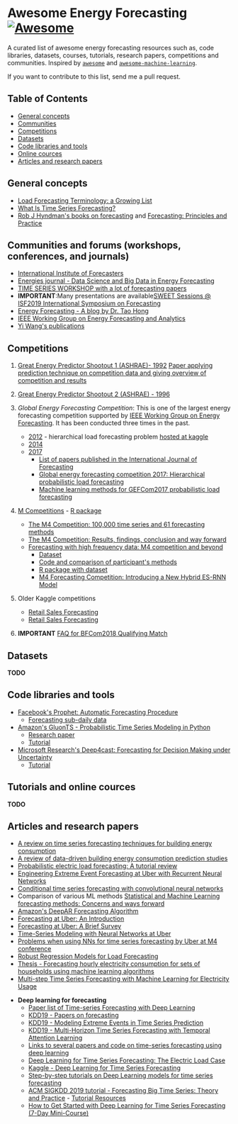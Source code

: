 # Awesome Energy Forecasting [![Awesome](https://cdn.rawgit.com/sindresorhus/awesome/d7305f38d29fed78fa85652e3a63e154dd8e8829/media/badge.svg)](https://github.com/sindresorhus/awesome)

A curated list of awesome energy forecasting resources such as, code libraries, datasets, courses, tutorials, research papers, competitions and communities. Inspired by [`awesome`](https://github.com/sindresorhus/awesome) and [`awesome-machine-learning`](https://github.com/josephmisiti/awesome-machine-learning).

If you want to contribute to this list, send me a pull request.

## Table of Contents
   * [General concepts](#general)
   * [Communities](#communities)
   * [Competitions](#competitions)
   * [Datasets](#datasets)
   * [Code libraries and tools](#code)
   * [Online cources](#cources)
   * [Articles and research papers](#papers)
  

<a name="general"></a>
## General concepts
  * [Load Forecasting Terminology: a Growing List](http://blog.drhongtao.com/2014/09/load-forecasting-terminology.html)
  * [What Is Time Series Forecasting?](https://machinelearningmastery.com/time-series-forecasting/)
  * [Rob J Hyndman's books on forecasting](https://robjhyndman.com/publications/) and [Forecasting: Principles and Practice](https://otexts.com/fpp2/)


<a name="communities"></a>
## Communities and forums (workshops, conferences, and journals)
   * [International Institute of Forecasters](https://forecasters.org/)
   * [Energies journal - Data Science and Big Data in Energy Forecasting](https://www.mdpi.com/journal/energies/special_issues/energy_forecasting#published)
   * [TIME SERIES WORKSHOP with a lot of forecasting papers](http://roseyu.com/time-series-workshop/)
   * **IMPORTANT**:Many presentations are available[SWEET Sessions @ ISF2019 International Symposium on Forecasting](http://blog.drhongtao.com/2019/06/sweet-sessions-isf2019.html)
   * [Energy Forecasting - A blog by Dr. Tao Hong](http://blog.drhongtao.com/)
   * [IEEE Working Group on Energy Forecasting and Analytics](http://www.eeyiwang.com/WGEFA.html)
   * [Yi Wang's publications](http://www.eeyiwang.com/Publications.html)

<a name="competitions"></a>
## Competitions

  1. [Great Energy Predictor Shootout 1 (ASHRAE)- 1992](https://mailman.srv.cs.cmu.edu/pipermail/connectionists/1992-December/014527.html) [Paper applying prediction technique on competition data and giving overview of competition and results](https://repository.upenn.edu/mlab_papers/75/)
  2. [Great Energy Predictor Shootout 2 (ASHRAE) - 1996](https://oaktrust.library.tamu.edu/bitstream/handle/1969.1/2137/ESL-TR-94-07-01.pdf?sequence=1&isAllowed=y)
  3. _Global Energy Forecasting Competition_: This is one of the largest energy forecasting competition supported by [IEEE Working Group on Energy Forecasting](http://sites.ieee.org/pes-pspic/about-pspi/subcommittees/energy-forecasting/). It has been conducted three times in the past.
      * [2012](http://www.drhongtao.com/gefcom/2012) - hierarchical load forecasting problem [hosted at kaggle](https://www.kaggle.com/c/global-energy-forecasting-competition-2012-load-forecasting)
      * [2014](http://www.drhongtao.com/gefcom/2014)
      * [2017](http://www.drhongtao.com/gefcom/2017)      
         - [List of papers published in the International Journal of Forecasting](http://blog.drhongtao.com/2019/06/energy-forecasting-in-big-data-world.html)
         - [Global energy forecasting competition 2017: Hierarchical probabilistic load forecasting](https://www.sciencedirect.com/science/article/pii/S016920701930024X)
         - [Machine learning methods for GEFCom2017 probabilistic load forecasting](https://www.sciencedirect.com/science/article/pii/S0169207019300172?via%3Dihub)

  4.  [M Competitions](https://en.wikipedia.org/wiki/Makridakis_Competitions) - [R package](https://cran.r-project.org/web/packages/Mcomp/)
      * [The M4 Competition: 100,000 time series and 61 forecasting methods](https://www.sciencedirect.com/science/article/pii/S0169207019301128)
      * [The M4 Competition: Results, findings, conclusion and way forward](https://www.sciencedirect.com/science/article/pii/S0169207018300785)
      * [Forecasting with high frequency data: M4 competition and beyond](https://www.sciencedirect.com/science/article/pii/S0169207019300846)      
           * [Dataset](https://www.mcompetitions.unic.ac.cy/the-dataset/)
           * [Code and comparison of participant's methods](https://github.com/M4Competition/M4-methods)
           * [R package with dataset](https://github.com/carlanetto/M4comp2018)
           * [M4 Forecasting Competition: Introducing a New Hybrid ES-RNN Model](https://eng.uber.com/m4-forecasting-competition/)
  5.  Older Kaggle competitions
      * [Retail Sales Forecasting](https://www.kaggle.com/tevecsystems/retail-sales-forecasting)
      * [Retail Sales Forecasting](https://www.kaggle.com/tevecsystems/retail-sales-forecasting)
  6. **IMPORTANT** [FAQ for BFCom2018 Qualifying Match](http://blog.drhongtao.com/2018/10/faq-for-bfcom2018-qualifying-match.html)
  

<a name="datasets"></a>
## Datasets
  **TODO**
  

<a name="code"></a>
## Code libraries and tools

  * [Facebook's Prophet: Automatic Forecasting Procedure](https://facebook.github.io/prophet/)
    * [Forecasting sub-daily data](https://facebook.github.io/prophet/docs/non-daily_data.html#sub-daily-data)
  * [Amazon's GluonTS - Probabilistic Time Series Modeling in Python](https://github.com/awslabs/gluon-ts)
    * [Research paper](https://arxiv.org/pdf/1906.05264.pdf)
    * [Tutorial](https://gluon-ts.mxnet.io/examples/extended_forecasting_tutorial/extended_tutorial.html)
  * [Microsoft Research's Deep4cast: Forecasting for Decision Making under Uncertainty](https://github.com/MSRDL/Deep4Cast)
    * [Tutorial](https://github.com/MSRDL/Deep4Cast/blob/master/docs/examples/m4daily.ipynb)

<a name="cources"></a>
## Tutorials and online cources
**TODO**
    

<a name="papers"></a>
## Articles and research papers

   * [A review on time series forecasting techniques for building energy consumption](https://www.sciencedirect.com/science/article/pii/S1364032117303155)
   * [A review of data-driven building energy consumption prediction studies](https://www.sciencedirect.com/science/article/pii/S1364032117306093)
   * [Probabilistic electric load forecasting: A tutorial review](https://www.sciencedirect.com/science/article/pii/S0169207015001508)
   * [Engineering Extreme Event Forecasting at Uber with Recurrent Neural Networks](https://eng.uber.com/neural-networks/)
   * [Conditional time series forecasting with convolutional neural networks](https://arxiv.org/pdf/1703.04691.pdf)
   * Comparison of various ML methods [Statistical and Machine Learning forecasting methods: Concerns and ways forward](https://journals.plos.org/plosone/article?id=10.1371/journal.pone.0194889)
   * [Amazon's DeepAR Forecasting Algorithm](https://docs.aws.amazon.com/sagemaker/latest/dg/deepar.html)
   * [Forecasting at Uber: An Introduction](https://eng.uber.com/forecasting-introduction/)
   * [Forecasting at Uber: A Brief Survey](https://www.mcompetitions.unic.ac.cy/wp-content/uploads/2019/01/M4-Conference-December-2018.pdf)
   * [Time-Series Modeling with Neural Networks at Uber](https://forecasters.org/wp-content/uploads/gravity_forms/7-c6dd08fee7f0065037affb5b74fec20a/2017/07/Laptev_Nikolay_ISF2017.pdf)
   * [Problems when using NNs for time series forecasting by Uber at M4 conference](http://www.mcompetitions.unic.ac.cy/wp-content/uploads/2018/12/Smyl-M4-models.pdf)
   * [Robust Regression Models for Load Forecasting](http://ieeexplore.ieee.org.sci-hub.tw/abstract/document/8536471)
   * [Thesis - Forecasting hourly electricity consumption for sets of households using machine learning algorithms](http://www.diva-portal.org/smash/get/diva2:927793/FULLTEXT01.pdf)
   * [Multi-step Time Series Forecasting with Machine Learning for Electricity Usage](https://machinelearningmastery.com/multi-step-time-series-forecasting-with-machine-learning-models-for-household-electricity-consumption/)

   - **Deep learning for forecasting**
      * [Paper list of Time-series Forecasting with Deep Learning](https://github.com/danielgy/Paper-List-of-Time-Series-Forecasting-with-Deep-Learning)
      * [KDD19 - Papers on forecasting](https://www.kdd.org/kdd2019/accepted-papers)
      * [KDD19 - Modeling Extreme Events in Time Series Prediction](https://www.kdd.org/kdd2019/accepted-papers/view/modeling-extreme-events-in-time-series-prediction)
      * [KDD19 - Multi-Horizon Time Series Forecasting with Temporal Attention Learning](https://www.kdd.org/kdd2019/accepted-papers/view/multi-horizon-time-series-forecasting-with-temporal-attention-learning)
      * [Links to several papers and code on time-series forecasting using deep learning](https://paperswithcode.com/task/time-series-forecasting)
      * [Deep Learning for Time Series Forecasting: The Electric Load Case](https://arxiv.org/abs/1907.09207)
      * [Kaggle - Deep Learning for Time Series Forecasting](https://www.kaggle.com/dimitreoliveira/deep-learning-for-time-series-forecasting)
      * [Step-by-step tutorials on Deep Learning models for time series forecasting](https://github.com/Geo-Joy/Deep-Learning-for-Time-Series-Forecasting)
      * [ACM SIGKDD 2019 tutorial - Forecasting Big Time Series: Theory and Practice](https://lovvge.github.io/Forecasting-Tutorial-KDD-2019/) - [Tutorial Resources](https://github.com/Azure/DeepLearningForTimeSeriesForecasting)
      * [How to Get Started with Deep Learning for Time Series Forecasting (7-Day Mini-Course)](https://machinelearningmastery.com/how-to-get-started-with-deep-learning-for-time-series-forecasting-7-day-mini-course/)
     
